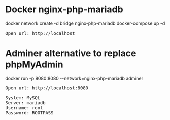 # Docker nginx-php-mariadb
docker network create -d bridge nginx-php-mariadb
docker-compose up -d

<pre>Open url: http://localhost</pre>

# Adminer alternative to replace phpMyAdmin
docker run -p 8080:8080 --network=nginx-php-mariadb adminer

<pre>Open url: http://localhost:8080</pre>
<pre>
System: MySQL
Server: mariadb
Username: root
Password: ROOTPASS
</pre>
